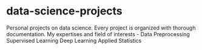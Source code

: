 # data-science-projects 
Personal projects on data science. Every project is organized with thorough documentation. 
My expertises and field of interests - 
Data Preprocessing 
Supervised Learning
Deep Learning
Applied Statistics 
